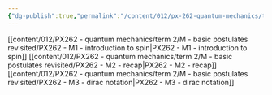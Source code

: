 ```yaml
---
{"dg-publish":true,"permalink":"/content/012/px-262-quantum-mechanics/term-2/m-basic-postulates-revisited/m-basic-principles-revisited/","noteIcon":"1","created":"2025-02-24T11:28:38.232+00:00","updated":"2025-03-13T12:37:39.712+00:00"}
---
```


[[content/012/PX262 - quantum mechanics/term 2/M - basic postulates revisited/PX262 - M1 - introduction to spin\|PX262 - M1 - introduction to spin]]
[[content/012/PX262 - quantum mechanics/term 2/M - basic postulates revisited/PX262 - M2 - recap\|PX262 - M2 - recap]]
[[content/012/PX262 - quantum mechanics/term 2/M - basic postulates revisited/PX262 - M3 - dirac notation\|PX262 - M3 - dirac notation]]
